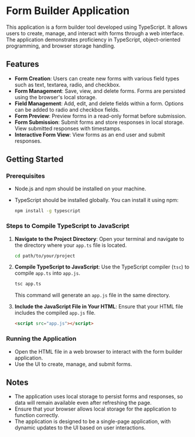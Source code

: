 # Form Builder Application

This application is a form builder tool developed using TypeScript. It allows users to create, manage, and interact with forms through a web interface. The application demonstrates proficiency in TypeScript, object-oriented programming, and browser storage handling.

## Features

- **Form Creation**: Users can create new forms with various field types such as text, textarea, radio, and checkbox.
- **Form Management**: Save, view, and delete forms. Forms are persisted using the browser's local storage.
- **Field Management**: Add, edit, and delete fields within a form. Options can be added to radio and checkbox fields.
- **Form Preview**: Preview forms in a read-only format before submission.
- **Form Submission**: Submit forms and store responses in local storage. View submitted responses with timestamps.
- **Interactive Form View**: View forms as an end user and submit responses.

## Getting Started

### Prerequisites

- Node.js and npm should be installed on your machine.
- TypeScript should be installed globally. You can install it using npm:

  ```bash
  npm install -g typescript
  ```

### Steps to Compile TypeScript to JavaScript

1. **Navigate to the Project Directory**: Open your terminal and navigate to the directory where your `app.ts` file is located.

   ```bash
   cd path/to/your/project
   ```

2. **Compile TypeScript to JavaScript**: Use the TypeScript compiler (`tsc`) to compile `app.ts` into `app.js`.

   ```bash
   tsc app.ts
   ```

   This command will generate an `app.js` file in the same directory.

3. **Include the JavaScript File in Your HTML**: Ensure that your HTML file includes the compiled `app.js` file.

   ```html
   <script src="app.js"></script>
   ```

### Running the Application

- Open the HTML file in a web browser to interact with the form builder application.
- Use the UI to create, manage, and submit forms.

## Notes

- The application uses local storage to persist forms and responses, so data will remain available even after refreshing the page.
- Ensure that your browser allows local storage for the application to function correctly.
- The application is designed to be a single-page application, with dynamic updates to the UI based on user interactions.
